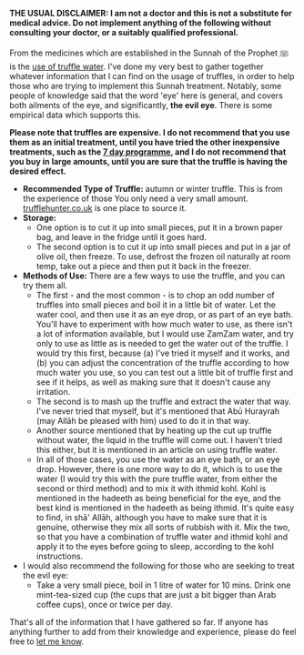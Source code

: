 [published: true]:/
[date: 2015-08-23]:/
[title: Using Truffle Water]:/

**THE USUAL DISCLAIMER: I am not a doctor and this is not a substitute for medical advice. Do not implement anything of the following without consulting your doctor, or a suitably qualified professional.**

From the medicines which are established in the Sunnah of the Prophet ﷺ is the [use of truffle water](http://sunnah.com/urn/179710). I've done my very best to gather together whatever information that I can find on the usage of truffles, in order to help those who are trying to implement this Sunnah treatment. Notably, some people of knowledge said that the word 'eye' here is general, and covers both ailments of the eye, and significantly, **the evil eye**. There is some empirical data which supports this.

**Please note that truffles are expensive. I do not recommend that you use them as an initial treatment, until you have tried the other inexpensive treatments, such as the [7 day programme](muhammadtim.com/7dayrd), and I do not recommend that you buy in large amounts, until you are sure that the truffle is having the desired effect.**

* **Recommended Type of Truffle:** autumn or winter truffle. This is from the experience of those  You only need a very small amount. [trufflehunter.co.uk](http://trufflehunter.co.uk) is one place to source it.
* **Storage:** 
	* One option is to cut it up into small pieces, put it in a brown paper bag, and leave in the fridge until it goes hard. 
	* The second option is to cut it up into small pieces and put in a jar of olive oil, then freeze. To use, defrost the frozen oil naturally at room temp, take out a piece and then put it back in the freezer.
* **Methods of Use:** There are a few ways to use the truffle, and you can try them all. 
	* The first - and the most common - is to chop an odd number of truffles into small pieces and boil it in a little bit of water. Let the water cool, and then use it as an eye drop, or as part of an eye bath. You'll have to experiment with how much water to use, as there isn't a lot of information available, but I would use ZamZam water, and try only to use as little as is needed to get the water out of the truffle. I would try this first, because (a) I've tried it myself and it works, and (b) you can adjust the concentration of the truffle according to how much water you use, so you can test out a little bit of truffle first and see if it helps, as well as making sure that it doesn't cause any irritation.
	* The second is to mash up the truffle and extract the water that way. I've never tried that myself, but it's mentioned that Abū Hurayrah (may Allāh be pleased with him) used to do it in that way.
	* Another source mentioned that by heating up the cut up truffle without water, the liquid in the truffle will come out. I haven't tried this either, but it is mentioned in an article on using truffle water.
	* In all of those cases, you use the water as an eye bath, or an eye drop. However, there is one more way to do it, which is to use the water (I would try this with the pure truffle water, from either the second or third method) and to mix it with ithmid kohl. Kohl is mentioned in the hadeeth as being beneficial for the eye, and the best kind is mentioned in the hadeeth as being ithmid. It's quite easy to find, in shā' Allāh, although you have to make sure that it is genuine, otherwise they mix all sorts of rubbish with it. Mix the two, so that you have a combination of truffle water and ithmid kohl and apply it to the eyes before going to sleep, according to the kohl instructions. 
* I would also recommend the following for those who are seeking to treat the evil eye:
	* Take a very small piece, boil in 1 litre of water for 10 mins. Drink one mint-tea-sized cup (the cups that are just a bit bigger than Arab coffee cups), once or twice per day.

That's all of the information that I have gathered so far. If anyone has anything further to add from their knowledge and experience, please do feel free to [let me know](http://muhammadtim.com/contact).